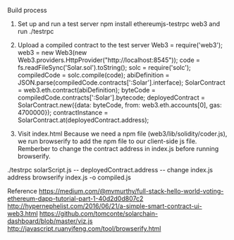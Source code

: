 Build process

1. Set up and run a test server
npm install ethereumjs-testrpc web3 and run ./testrpc

2. Upload a compiled contract to the test server
Web3 = require('web3');
web3 = new Web3(new Web3.providers.HttpProvider("http://localhost:8545"));
code = fs.readFileSync('Solar.sol').toString();
solc = require('solc');
compiledCode = solc.compile(code);
abiDefinition = JSON.parse(compiledCode.contracts[':Solar'].interface);
SolarContract = web3.eth.contract(abiDefinition);
byteCode = compiledCode.contracts[':Solar'].bytecode;
deployedContract = SolarContract.new({data: byteCode, from: web3.eth.accounts[0], gas: 4700000});
contractInstance = SolarContract.at(deployedContract.address);

3. Visit index.html
Because we need a npm file (web3/lib/solidity/coder.js), we run browserify to add the npm file to our client-side js file.
Remberber to change the contract address in index.js before running browserify.


./testrpc
solarScript.js -- deployedContract.address -- change index.js address
browserify index.js -o compiled.js

Reference
https://medium.com/@mvmurthy/full-stack-hello-world-voting-ethereum-dapp-tutorial-part-1-40d2d0d807c2
http://hypernephelist.com/2016/06/21/a-simple-smart-contract-ui-web3.html
https://github.com/tomconte/solarchain-dashboard/blob/master/viz.js
http://javascript.ruanyifeng.com/tool/browserify.html

